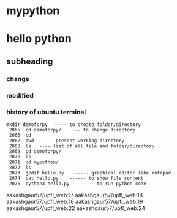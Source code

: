 # mypython
# hello python
## subheading 
### change
### modified
### history of ubuntu terminal
```
mkdir demoforpy  ----- to create folder/directory
 2065  cd demoforpy/    --- to change directory
 2066  cd
 2067  pwd   ---- present working directory
 2068  ls   ---- list of all file and folder/directory
 2069  cd demoforpy/
 2070  ls
 2071  cd mypython/
 2072  ls
 2073  gedit hello.py   ------ graphical editor like notepad
 2074  cat hello.py    ------ to show file content
 2075  python3 hello.py    ----- to run python code
```
aakashgaur57/upfl_web:17
aakashgaur57/upfl_web:18
aakashgaur57/upfl_web:18
aakashgaur57/upfl_web:19
aakashgaur57/upfl_web:22
aakashgaur57/upfl_web:24
